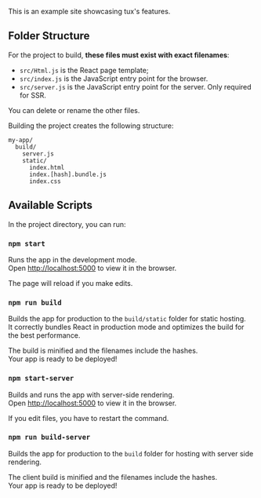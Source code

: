 This is an example site showcasing tux's features.

## Folder Structure

For the project to build, **these files must exist with exact filenames**:

* `src/Html.js` is the React page template;
* `src/index.js` is the JavaScript entry point for the browser.
* `src/server.js` is the JavaScript entry point for the server. Only required for SSR.

You can delete or rename the other files.

Building the project creates the following structure:

```
my-app/
  build/
    server.js
    static/
      index.html
      index.[hash].bundle.js
      index.css
```

## Available Scripts

In the project directory, you can run:

### `npm start`

Runs the app in the development mode.<br>
Open [http://localhost:5000](http://localhost:5000) to view it in the browser.

The page will reload if you make edits.

### `npm run build`

Builds the app for production to the `build/static` folder for static hosting.<br>
It correctly bundles React in production mode and optimizes the build for the best performance.

The build is minified and the filenames include the hashes.<br>
Your app is ready to be deployed!

### `npm start-server`

Builds and runs the app with server-side rendering.<br>
Open [http://localhost:5000](http://localhost:3000) to view it in the browser.

If you edit files, you have to restart the command.

### `npm run build-server`

Builds the app for production to the `build` folder for hosting with server side rendering.<br>

The client build is minified and the filenames include the hashes.<br>
Your app is ready to be deployed!

